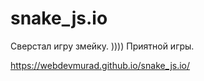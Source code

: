 # snake_js.io

Сверстал игру змейку. ))))
Приятной игры. 

https://webdevmurad.github.io/snake_js.io/
